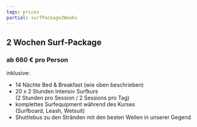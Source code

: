 ```yaml
---
tags: prices
partial: surfPackage2Weeks
---
```


## 2 Wochen Surf-Package

### ab 660 € pro Person

<div class="h4">inklusive:</div>

* 14 Nächte Bed & Breakfast (wie oben beschrieben)
* 20 x 2 Stunden Intensiv Surfkurs<br/>(2 Stunden pro Session / 2 Sessions pro Tag)
* komplettes Surfequipment während des Kurses<br/>(Surfboard, Leash, Wetsuit) 
* Shuttlebus zu den Stränden mit den besten Wellen in unserer Gegend

